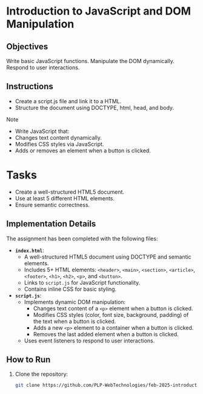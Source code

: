 # Introduction to JavaScript and DOM Manipulation

## Objectives

Write basic JavaScript functions.
Manipulate the DOM dynamically.
Respond to user interactions.

## Instructions

- Create a script.js file and link it to a HTML.
- Structure the document using DOCTYPE, html, head, and body.

>[!NOTE]
>  - Write JavaScript that:
>  - Changes text content dynamically.
>  - Modifies CSS styles via JavaScript.
>  - Adds or removes an element when a button is clicked.


# Tasks
- Create a well-structured HTML5 document.
- Use at least 5 different HTML elements.
- Ensure semantic correctness.

## Implementation Details
The assignment has been completed with the following files:
- **`index.html`**:
  - A well-structured HTML5 document using DOCTYPE and semantic elements.
  - Includes 5+ HTML elements: `<header>`, `<main>`, `<section>`, `<article>`, `<footer>`, `<h1>`, `<h2>`, `<p>`, and `<button>`.
  - Links to `script.js` for JavaScript functionality.
  - Contains inline CSS for basic styling.
- **`script.js`**:
  - Implements dynamic DOM manipulation:
    - Changes text content of a `<p>` element when a button is clicked.
    - Modifies CSS styles (color, font size, background, padding) of the text when a button is clicked.
    - Adds a new `<p>` element to a container when a button is clicked.
    - Removes the last added element when a button is clicked.
  - Uses event listeners to respond to user interactions.

## How to Run
1. Clone the repository:
   ```bash
   git clone https://github.com/PLP-WebTechnologies/feb-2025-introduction-to-javascript-and-dom-manipulation-bravonokoth.git
